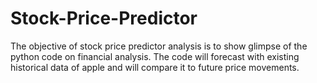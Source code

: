 # Stock-Price-Predictor
The objective of stock price predictor analysis is to show glimpse of the python code on financial analysis. 
The code will forecast with existing historical data of apple and will compare it to future price movements.
